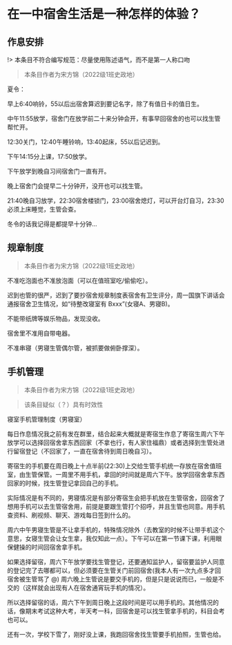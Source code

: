 # 在一中宿舍生活是一种怎样的体验？

## 作息安排

!> 本条目不符合编写规范：尽量使用陈述语气，而不是第一人称口吻

> 本条目作者为宋方锦（2022级1班史政地）

夏令：

早上6:40响铃，55以后出宿舍算迟到要记名字，除了有值日卡的值日生。

中午11:55放学，宿舍门在放学前二十来分钟会开，有事早回宿舍的也可以找生管帮忙开。

12:30关门，12:40午睡铃响，13:40起床，55以后记迟到。

下午14:15分上课，17:50放学。

下午放学到晚自习间宿舍门一直有开。

晚上宿舍门会提早二十分钟开，没开也可以找生管。

21:40晚自习放学，22:30宿舍楼锁门，23:00宿舍熄灯，可以开台灯自习，23:30必须上床睡觉，生管会查。

冬令的话我记得是都提早十分钟...

## 规章制度

> 本条目作者为宋方锦（2022级1班史政地）

不准吃泡面也不准放泡面（可以在值班室吃/偷偷吃）。

迟到也管的很严，迟到了要抄宿舍规章制度表宿舍有卫生评分，周一国旗下讲话会通报宿舍卫生情况，如“待整改寝室有 Bxxx”(女寝A、男寝B)。

不能带纸牌等娱乐物品，发现没收。

宿舍里不准用自带电器。

不准串寝（男寝生管偶尔管，被抓要做俯卧撑深）。

## 手机管理

> 本条目作者为宋方锦（2022级1班史政地）

> 该条目疑似（？）具有时效性

寝室手机管理制度（男寝室）

每日作息情况我之前有发在群里，结合起来大概就是寄宿生作息了寄宿生周六下午放学可以选择回宿舍拿东西回家（不拿也行，有人家住福鼎）或者选择到生管处进行留宿登记（不回家了，一直在宿舍待到周日晚自习）。

寄宿生的手机要在周日晚上十点半前(22:30)上交给生管手机统一存放在宿舍值班室，由生管保管。一周里不用手机，拿回的时间就是周六下午。放学回宿舍拿东西回家的时候，找生管登记拿回自己的手机。

实际情况是有不同的，男寝情况是有部分寄宿生会把手机放在生管宿舍，回宿舍了想用手机可以去生管宿舍用，前提是要跟生管打个招呼，并且生管也同意。用手机查资料、刷视频、聊天、游戏每日签到什么的。

周六中午男寝生管是不让拿手机的，特殊情况除外（去教室的时候不让带手机这个意思，女寝生管会让女生拿，我仅知此一点）。下午可以在第一节课下课，利用眼保健操的时间回宿舍拿手机。

如果选择留宿，周六下午放学要找生管登记，还要通知监护人，留宿要监护人同意的登记完了去哪都可以，但必须要在生管关门前回宿舍(我本人有一次九点多才回宿舍被生管骂了 @)
周六晚上生管说是要交手机的，但是只是说说而已，一般是不交的（这样就会出现有人在宿舍通宵玩手机的情况）。

所以选择留宿的话，周六下午到周日晚上这段时间是可以用手机的。其他情况的话，像期末考试这种大考，半天考一科，回宿舍是可以找生管拿手机的，科目会考也可以。

还有一次，学校下雪了，刚好没上课，我跑回宿舍找生管要手机拍照，生管也给。
